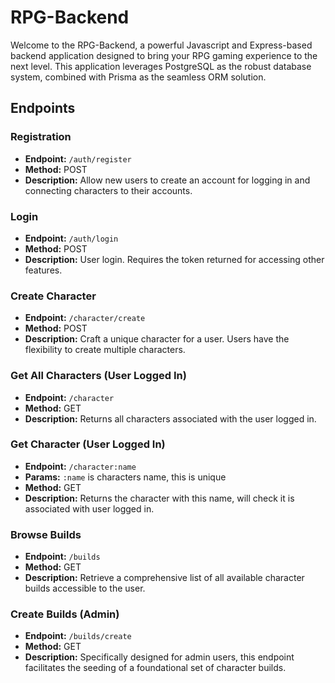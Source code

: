 # RPG-Backend

Welcome to the RPG-Backend, a powerful Javascript and Express-based backend application designed to bring your RPG gaming experience to the next level. This application leverages PostgreSQL as the robust database system, combined with Prisma as the seamless ORM solution.

## Endpoints

### Registration

- **Endpoint:** `/auth/register`
- **Method:** POST
- **Description:** Allow new users to create an account for logging in and connecting characters to their accounts.

### Login

- **Endpoint:** `/auth/login`
- **Method:** POST
- **Description:** User login. Requires the token returned for accessing other features.

### Create Character

- **Endpoint:** `/character/create`
- **Method:** POST
- **Description:** Craft a unique character for a user. Users have the flexibility to create multiple characters.

### Get All Characters (User Logged In)

- **Endpoint:** `/character`
- **Method:** GET
- **Description:** Returns all characters associated with the user logged in.

### Get Character (User Logged In)

- **Endpoint:** `/character:name`
- **Params:** `:name` is characters name, this is unique
- **Method:** GET
- **Description:** Returns the character with this name, will check it is associated with user logged in.

### Browse Builds

- **Endpoint:** `/builds`
- **Method:** GET
- **Description:** Retrieve a comprehensive list of all available character builds accessible to the user.

### Create Builds (Admin)

- **Endpoint:** `/builds/create`
- **Method:** GET
- **Description:** Specifically designed for admin users, this endpoint facilitates the seeding of a foundational set of character builds.
